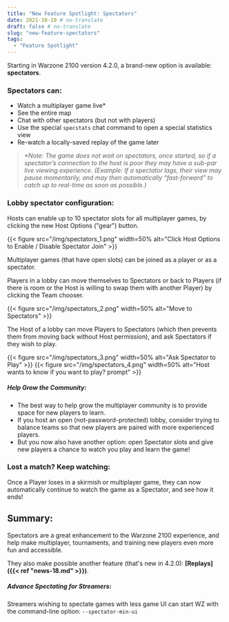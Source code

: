 ```yaml
---
title: "New Feature Spotlight: Spectators"
date: 2021-10-10 # no-translate
draft: false # no-translate
slug: "new-feature-spectators"
tags:
  - "Feature Spotlight"
---
```


Starting in Warzone 2100 version 4.2.0, a brand-new option is available: **spectators**.

### Spectators can:
- Watch a multiplayer game live*
- See the entire map
- Chat with other spectators (but not with players)
- Use the special `specstats` chat command to open a special statistics view
- Re-watch a locally-saved replay of the game later

> _*Note: The game does not wait on spectators, once started, so if a spectator’s connection to the host is poor they may have a sub-par live viewing experience. (Example: If a spectator lags, their view may pause momentarily, and may then automatically “fast-forward” to catch up to real-time as soon as possible.)_

### Lobby spectator configuration:

Hosts can enable up to 10 spectator slots for all multiplayer games, by clicking the new Host Options ("gear") button.

{{< figure src="/img/spectators_1.png" width=50% alt="Click Host Options to Enable / Disable Spectator Join" >}}

Multiplayer games (that have open slots) can be joined as a player or as a spectator.

Players in a lobby can move themselves to Spectators or back to Players (if there is room or the Host is willing to swap them with another Player) by clicking the Team chooser.

{{< figure src="/img/spectators_2.png" width=50% alt="Move to Spectators" >}}

The Host of a lobby can move Players to Spectators (which then prevents them from moving back without Host permission), and ask Spectators if they wish to play.

{{< figure src="/img/spectators_3.png" width=50% alt="Ask Spectator to Play" >}}
{{< figure src="/img/spectators_4.png" width=50% alt="Host wants to know if you want to play? prompt" >}}

##### Help Grow the Community:
- The best way to help grow the multiplayer community is to provide space for new players to learn.
- If you host an open (not-password-protected) lobby, consider trying to balance teams so that new players are paired with more experienced players.
- But you now also have another option: open Spectator slots and give new players a chance to watch you play and learn the game!

### Lost a match? Keep watching:

Once a Player loses in a skirmish or multiplayer game, they can now automatically continue to watch the game as a Spectator, and see how it ends!

## Summary:

Spectators are a great enhancement to the Warzone 2100 experience, and help make multiplayer, tournaments, and training new players even more fun and accessible.

They also make possible another feature (that's new in 4.2.0): **[Replays]({{< ref "news-18.md" >}})**.

##### Advance Spectating for Streamers:

Streamers wishing to spectate games with less game UI can start WZ with the command-line option: `--spectator-min-ui`
